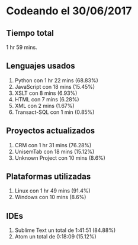 # Codeando el 30/06/2017

## Tiempo total
1 hr 59 mins.

## Lenguajes usados
1. Python con 1 hr 22 mins (68.83%)
1. JavaScript con 18 mins (15.45%)
1. XSLT con 8 mins (6.93%)
1. HTML con 7 mins (6.28%)
1. XML con 2 mins (1.67%)
1. Transact-SQL con 1 min (0.85%)

## Proyectos actualizados
1. CRM con 1 hr 31 mins (76.28%)
1. UnisemTab con 18 mins (15.12%)
1. Unknown Project con 10 mins (8.6%)

## Plataformas utilizadas
1. Linux con 1 hr 49 mins (91.4%)
1. Windows con 10 mins (8.6%)

## IDEs
1. Sublime Text un total de 1:41:51 (84.88%)
1. Atom un total de 0:18:09 (15.12%)
